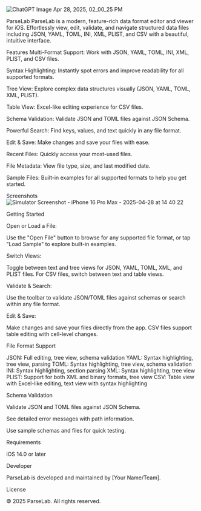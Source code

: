 ![ChatGPT Image Apr 28, 2025, 02_00_25 PM](https://github.com/user-attachments/assets/028b79dc-d8a4-4e97-8360-94455e58e75d)

ParseLab
ParseLab is a modern, feature-rich data format editor and viewer for iOS. Effortlessly view, edit, validate, and navigate structured data files including JSON, YAML, TOML, INI, XML, PLIST, and CSV with a beautiful, intuitive interface.

Features
Multi-Format Support: Work with JSON, YAML, TOML, INI, XML, PLIST, and CSV files.

Syntax Highlighting: Instantly spot errors and improve readability for all supported formats.

Tree View: Explore complex data structures visually (JSON, YAML, TOML, XML, PLIST).

Table View: Excel-like editing experience for CSV files.

Schema Validation: Validate JSON and TOML files against JSON Schema.

Powerful Search: Find keys, values, and text quickly in any file format.

Edit & Save: Make changes and save your files with ease.

Recent Files: Quickly access your most-used files.

File Metadata: View file type, size, and last modified date.

Sample Files: Built-in examples for all supported formats to help you get started.

Screenshots
![Simulator Screenshot - iPhone 16 Pro Max - 2025-04-28 at 14 40 22](https://github.com/user-attachments/assets/65907481-ab2a-475a-b656-70c6ab317e0f)


Getting Started

Open or Load a File:

Use the "Open File" button to browse for any supported file format, or tap "Load Sample" to explore built-in examples.

Switch Views:

Toggle between text and tree views for JSON, YAML, TOML, XML, and PLIST files. For CSV files, switch between text and table views.

Validate & Search:

Use the toolbar to validate JSON/TOML files against schemas or search within any file format.

Edit & Save:

Make changes and save your files directly from the app. CSV files support table editing with cell-level changes.

File Format Support

JSON: Full editing, tree view, schema validation
YAML: Syntax highlighting, tree view, parsing
TOML: Syntax highlighting, tree view, schema validation
INI: Syntax highlighting, section parsing
XML: Syntax highlighting, tree view
PLIST: Support for both XML and binary formats, tree view
CSV: Table view with Excel-like editing, text view with syntax highlighting

Schema Validation

Validate JSON and TOML files against JSON Schema.

See detailed error messages with path information.

Use sample schemas and files for quick testing.

Requirements

iOS 14.0 or later

Developer

ParseLab is developed and maintained by [Your Name/Team].

License

© 2025 ParseLab. All rights reserved.